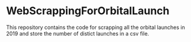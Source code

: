 # WebScrappingForOrbitalLaunch
This repository contains the code for scrapping all the orbital launches in 2019 and store the number of distict launches in a csv file.
